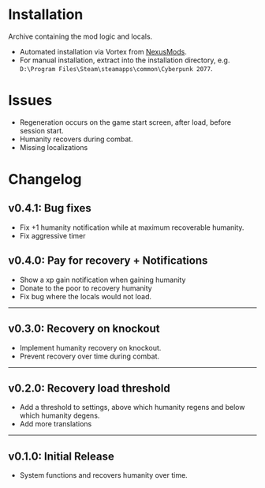 # Installation
Archive containing the mod logic and locals.
- Automated installation via Vortex from [NexusMods](https://www.nexusmods.com/cyberpunk2077/mods/6330/).
- For manual installation, extract into the installation directory, e.g. `D:\Program Files\Steam\steamapps\common\Cyberpunk 2077`.

# Issues
- Regeneration occurs on the game start screen, after load, before session start.
- Humanity recovers during combat.
- Missing localizations

# Changelog
## v0.4.1: Bug fixes
- Fix +1 humanity notification while at maximum recoverable humanity.
- Fix aggressive timer
## v0.4.0: Pay for recovery + Notifications
- Show a xp gain notification when gaining humanity
- Donate to the poor to recovery humanity
- Fix bug where the locals would not load.
---
## v0.3.0: Recovery on knockout
- Implement humanity recovery on knockout.
- Prevent recovery over time during combat.
---
## v0.2.0: Recovery load threshold
- Add a threshold to settings, above which humanity regens and below which humanity degens.
- Add more translations
---
## v0.1.0: Initial Release
- System functions and recovers humanity over time.
